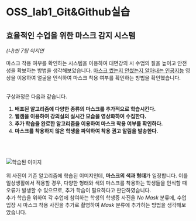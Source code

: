 # OSS_lab1_Git&Github실습

## 효율적인 수업을 위한 마스크 감지 시스템
*(나)반 7팀 이지연*

마스크 착용 여부를 확인하는 시스템을 이용하여 대면강의 시 수업의 질을 높이고 안전성을 확보하는 방법을 생각해보았습니다. 
[마스크 썼는지 안썼는지 알아내는 인공지능](https://www.youtube.com/watch?v=ncIyy1doSJ8&t=408s) 영상을 이용하여 얼굴을 인식하여 마스크 착용 여부를 확인하는 방법을 확인했습니다.
<br/><br/>

구상과정은 다음과 같습니다.

1. **배포된 알고리즘에 다양한 종류의 마스크를 추가적으로 학습시킨다.**
2. **웹캠을 이용하여 강의실의 실시간 모습을 영상화하여 수집한다.**
3. **추가 학습을 완료한 알고리즘을 이용하여 마스크 착용 여부를 확인하다.**
4. **마스크를 착용하지 않은 학생을 파악하여 착용 권고 알림을 발송한다.**

<br/><br/><br/>
![학습된 이미지](https://gachonyws.github.io/assets/images/mask-detection/face_mask_detection_dataset.jpg)<br/><br/>
위 사진이 기존 알고리즘에 학습된 이미지인데, **마스크의 색과 형태**가 일정합니다. 이를 일상생활에서 적용할 경우, 다양한 형태와 색의 마스크를 착용하는 학생들을 인식할 때 오류가 발생할 수 있으므로, 추가 학습이 필요하다고 판단하였습니다.
<br/>추가 학습을 위하여 각 수업에 참여하는 학생의 학생증 사진을 *No Mask* 분류에, 수업 입장 시 마스크 착용 사진을 추가로 촬영하여 *Mask* 분류에 추가하는 방법을 생각해보았습니다. 

